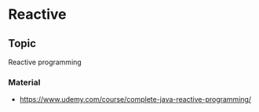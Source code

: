 # Reactive

## Topic

Reactive programming

### Material

- https://www.udemy.com/course/complete-java-reactive-programming/